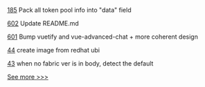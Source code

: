 
[185](https://github.com/hyperledger-labs/firefly/pull/185) Pack all token pool info into "data" field

[602](https://github.com/hyperledger-labs/business-partner-agent/pull/602) Update README.md

[601](https://github.com/hyperledger-labs/business-partner-agent/pull/601) Bump vuetify and vue-advanced-chat + more coherent design

[44](https://github.com/hyperledger-labs/fabric-operations-console/pull/44) create image from redhat ubi

[43](https://github.com/hyperledger-labs/fabric-operations-console/pull/43) when no fabric ver is in body, detect the default


[See more >>>](https://start-here.hyperledger.org/pull-requests)
